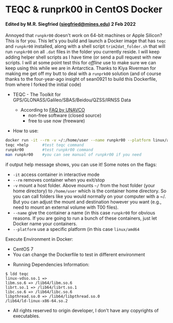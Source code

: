 # TEQC & runprk00 in CentOS Docker

#### Edited by M.R. Siegfried (siegfried@mines.edu) 2 Feb 2022

Annoyed that `runpkr00` doesn't work on 64-bit machines or Apple Silicon? This is for you. This let's you build and launch a Docker image that has `teqc` and `runpkr00` installed, along with a shell script `trim2dat_folder.sh` that will run `runpkr00` on all `.dat` files in the folder you currently reside. I will keep adding helper shell scripts as I have time (or send a pull request with new scripts. I will at some point test this for _offline_ use to make sure we can keep using this while we are in Antarctica. Thanks to Kiya Riverman for making me get off my butt to deal with a `runprk00` solution (and of course thanks to the four-year-ago insight of sean0921 to build this Dockerfile, from where I forked the initial code)

* TEQC - The Toolkit for GPS/GLONASS/Galileo/SBAS/Beidou/QZSS/IRNSS Data 
  + According to [FAQ by UNAVCO](https://www.unavco.org/software/data-processing/teqc/faqs/faqs.html)
    - non-free software (closed source)
    - free to use now (freeware)

* How to use:

```sh
docker run -it --rm -v ~/:/home/user --name runpkr00 --platform linux/amd64 mrsiegfried/teqc-runprk00 /bin/bash
teqc +help      #test teqc command
runpkr00        #test runpkr00 command
man runpkr00    #you can see manual of runpkr00 if you need
```

if output help message shows, you can use it! Some notes on the flags:

* `-it` 	access container in interactive mode
* `--rm` 	removes container when you exit/stop
* `-v`		mount a host folder. Above mounts `~/` from the host folder (your home directory) to `/home/user` which is the container home directory. So you can call folders like you would normally on your computer with a ~/. But you can adjust the mount and destination however you want (e.g., need to mount an external volume with T00 files).
* `--name` give the container a name (in this case `runpkr00` for obvious reasons. If you are going to run a bunch of these containers, just let Docker name your containers.
* `--platform` use a specific platform (in this case `linux/amd64`

Execute Environment in Docker:

  + CentOS 7
  + You can change the Dockerfile to test in different environment

* Running Dependencies Information:

```
$ ldd teqc
linux-vdso.so.1 =>  
libm.so.6 => /lib64/libm.so.6 
librt.so.1 => /lib64/librt.so.1 
libc.so.6 => /lib64/libc.so.6 
libpthread.so.0 => /lib64/libpthread.so.0 
/lib64/ld-linux-x86-64.so.2 
```

* All rights reserved to origin developer, I don't have any copyrights of executables.
